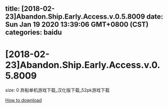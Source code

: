 
title: [2018-02-23]Abandon.Ship.Early.Access.v.0.5.8009
date: Sun Jan 19 2020 13:39:06 GMT+0800 (CST)    
categories: baidu
---

# [2018-02-23]Abandon.Ship.Early.Access.v.0.5.8009
size: 0
 弃船单机游戏下载_汉化版下载_52pk游戏下载
 

[How to download](https://bpcam.bemobtrk.com/go/2ceec3aa-1ca2-46d6-b9ff-aaa5c184517c?jno=205)